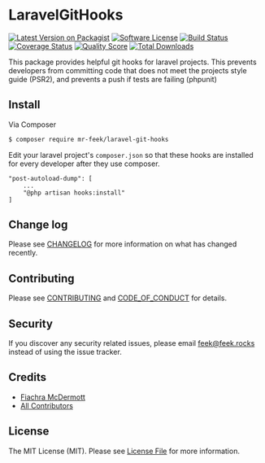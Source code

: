# LaravelGitHooks

[![Latest Version on Packagist][ico-version]][link-packagist]
[![Software License][ico-license]](LICENSE.md)
[![Build Status][ico-travis]][link-travis]
[![Coverage Status][ico-scrutinizer]][link-scrutinizer]
[![Quality Score][ico-code-quality]][link-code-quality]
[![Total Downloads][ico-downloads]][link-downloads]

This package provides helpful git hooks for laravel projects. This prevents developers from committing code that does not 
meet the projects style guide (PSR2), and prevents a push if tests are failing (phpunit)


## Install

Via Composer

``` bash
$ composer require mr-feek/laravel-git-hooks
```

Edit your laravel project's `composer.json` so that these hooks are installed for every developer after they use composer.
```
"post-autoload-dump": [
    ...
    "@php artisan hooks:install"
]
```


## Change log

Please see [CHANGELOG](CHANGELOG.md) for more information on what has changed recently.

## Contributing

Please see [CONTRIBUTING](CONTRIBUTING.md) and [CODE_OF_CONDUCT](CODE_OF_CONDUCT.md) for details.

## Security

If you discover any security related issues, please email feek@feek.rocks instead of using the issue tracker.

## Credits

- [Fiachra McDermott][link-author]
- [All Contributors][link-contributors]

## License

The MIT License (MIT). Please see [License File](LICENSE.md) for more information.

[ico-version]: https://img.shields.io/packagist/v/mr-feek/LaravelGitHooks.svg?style=flat-square
[ico-license]: https://img.shields.io/badge/license-MIT-brightgreen.svg?style=flat-square
[ico-travis]: https://img.shields.io/travis/mr-feek/LaravelGitHooks/master.svg?style=flat-square
[ico-scrutinizer]: https://img.shields.io/scrutinizer/coverage/g/mr-feek/LaravelGitHooks.svg?style=flat-square
[ico-code-quality]: https://img.shields.io/scrutinizer/g/mr-feek/LaravelGitHooks.svg?style=flat-square
[ico-downloads]: https://img.shields.io/packagist/dt/mr-feek/LaravelGitHooks.svg?style=flat-square

[link-packagist]: https://packagist.org/packages/mr-feek/LaravelGitHooks
[link-travis]: https://travis-ci.org/mr-feek/LaravelGitHooks
[link-scrutinizer]: https://scrutinizer-ci.com/g/mr-feek/LaravelGitHooks/code-structure
[link-code-quality]: https://scrutinizer-ci.com/g/mr-feek/LaravelGitHooks
[link-downloads]: https://packagist.org/packages/mr-feek/LaravelGitHooks
[link-author]: https://github.com/mr-feek
[link-contributors]: ../../contributors
